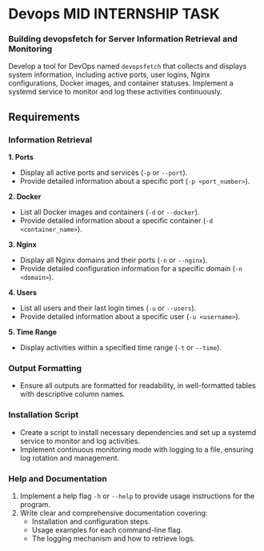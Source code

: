 # Devops MID INTERNSHIP TASK

### Building devopsfetch for Server Information Retrieval and Monitoring

Develop a tool for DevOps named `devopsfetch` that collects and displays system information, including active ports, user logins, Nginx configurations, Docker images, and container statuses. Implement a systemd service to monitor and log these activities continuously.

## Requirements

### Information Retrieval

**1. Ports**
- Display all active ports and services (`-p` or `--port`).
- Provide detailed information about a specific port (`-p <port_number>`).

**2. Docker**
- List all Docker images and containers (`-d` or `--docker`).
- Provide detailed information about a specific container (`-d <container_name>`).

**3. Nginx**
- Display all Nginx domains and their ports (`-n` or `--nginx`).
- Provide detailed configuration information for a specific domain (`-n <domain>`).

**4. Users**
- List all users and their last login times (`-u` or `--users`).
- Provide detailed information about a specific user (`-u <username>`).

**5. Time Range**
- Display activities within a specified time range (`-t` or `--time`).

### Output Formatting
- Ensure all outputs are formatted for readability, in well-formatted tables with descriptive column names.

### Installation Script
- Create a script to install necessary dependencies and set up a systemd service to monitor and log activities.
- Implement continuous monitoring mode with logging to a file, ensuring log rotation and management.

### Help and Documentation
1. Implement a help flag `-h` or `--help` to provide usage instructions for the program.
2. Write clear and comprehensive documentation covering:
    - Installation and configuration steps.
    - Usage examples for each command-line flag.
    - The logging mechanism and how to retrieve logs.
